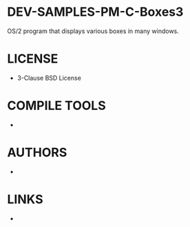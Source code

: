 # DEV-SAMPLES-PM-C-Boxes3
OS/2 program that displays various boxes in many windows.

LICENSE
===============
* 3-Clause BSD License

COMPILE TOOLS
===============
* 
 
AUTHORS
===============
* 

LINKS
===============
* 
